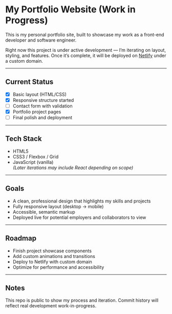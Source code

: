 # My Portfolio Website (Work in Progress)

This is my personal portfolio site, built to showcase my work as a front-end developer and software engineer.  

Right now this project is under active development — I’m iterating on layout, styling, and features. Once it’s complete, it will be deployed on [Netlify](https://www.netlify.com/) under a custom domain.  

---

## Current Status
- [x] Basic layout (HTML/CSS)  
- [x] Responsive structure started  
- [ ] Contact form with validation  
- [x] Portfolio project pages  
- [ ] Final polish and deployment  

---

## Tech Stack
- HTML5  
- CSS3 / Flexbox / Grid  
- JavaScript (vanilla)  
*(Later iterations may include React depending on scope)*  

---

## Goals
- A clean, professional design that highlights my skills and projects  
- Fully responsive layout (desktop → mobile)  
- Accessible, semantic markup  
- Deployed live for potential employers and collaborators to view  

---

## Roadmap
- Finish project showcase components  
- Add custom animations and transitions  
- Deploy to Netlify with custom domain  
- Optimize for performance and accessibility  

---

## Notes
This repo is public to show my process and iteration. Commit history will reflect real development work-in-progress.  
